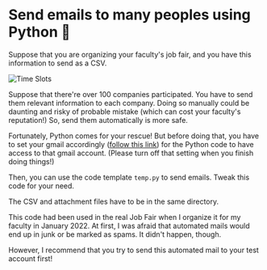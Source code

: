 # Send emails to many peoples using Python :email:

Suppose that you are organizing your faculty's job fair, and you have this information to send as a CSV.

![Time Slots](/images/timeslot.png)

Suppose that there're over 100 companies participated. You have to send them relevant information to each company. Doing so manually could be daunting and risky of probable mistake (which can cost your faculty's reputation!) So, send them automatically is more safe.

Fortunately, Python comes for your rescue! But before doing that, you have to set your gmail accordingly ([follow this link](https://support.google.com/a/answer/6260879?hl=en)) for the Python code to have access to that gmail account. (Please turn off that setting when you finish doing things!)

Then, you can use the code template `temp.py` to send emails. Tweak this code for your need.

The CSV and attachment files have to be in the same directory. 

This code had been used in the real Job Fair when I organize it for my faculty in January 2022. At first, I was afraid that automated mails would end up in junk or be marked as spams. It didn't happen, though.

However, I recommend that you try to send this automated mail to your test account first!
